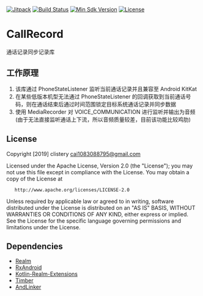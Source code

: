 
[![Jitpack](https://jitpack.io/v/FangStarCom/CallRecord.svg)](https://jitpack.io/#FangStarCom/CallRecord)
[![Build Status](https://travis-ci.org/FangStarCom/CallRecord.svg?branch=master)](https://travis-ci.org/CListery/CallRecord)
[![Min Sdk Version](https://img.shields.io/badge/API-19%2B-blue.svg?style=flat-square)](https://developer.android.com/about/versions/android-4.4.html)
[![License](https://img.shields.io/badge/License-Apache%20License%202.0-blue.svg)](http://www.apache.org/licenses/LICENSE-2.0)

# CallRecord
通话记录同步记录库

## 工作原理
1. 该库通过 PhoneStateListener 监听当前通话记录并且兼容至 Android KitKat
2. 在某些低版本机型无法通过 PhoneStateListener 的回调获取到当前通话号码，则在通话结束后通过时间范围锁定目标系统通话记录并同步数据
3. 使用 MediaRecorder 对 VOICE_COMMUNICATION 进行监听并输出为音频 (由于无法直接监听通话上下流，所以音频质量较差，目前该功能比较鸡肋)

## License
   Copyright [2019] clistery <cai1083088795@gmail.com>

   Licensed under the Apache License, Version 2.0 (the "License");
   you may not use this file except in compliance with the License.
   You may obtain a copy of the License at
   
       http://www.apache.org/licenses/LICENSE-2.0

   Unless required by applicable law or agreed to in writing, software
   distributed under the License is distributed on an "AS IS" BASIS,
   WITHOUT WARRANTIES OR CONDITIONS OF ANY KIND, either express or implied.
   See the License for the specific language governing permissions and
   limitations under the License.
   
## Dependencies
- [Realm](httpshttps://github.com/realm)
- [RxAndroid](https://github.com/ReactiveX/RxAndroid)
- [Kotlin-Realm-Extensions](https://github.com/vicpinm/Kotlin-Realm-Extensions)
- [Timber](https://github.com/JakeWharton/timber)
- [AndLinker](https://github.com/codezjx/AndLinker)
